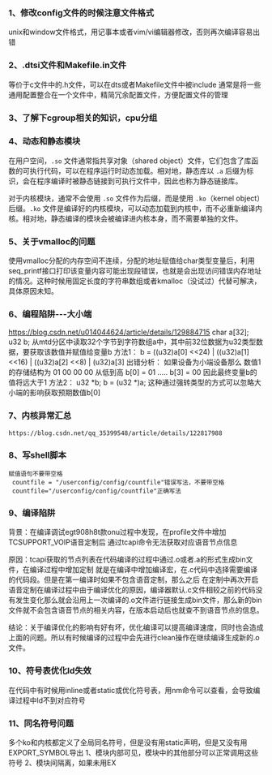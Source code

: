 ### 1、修改config文件的时候注意文件格式

unix和window文件格式，用记事本或者vim/vi编辑器修改，否则再次编译容易出错

### 2、.dtsi文件和Makefile.in文件
等价于c文件中的.h文件，可以在dts或者Makefile文件中被include
通常是将一些通用配置整合在一个文件中，精简冗余配置文件，方便配置文件的管理

### 3、了解下cgroup相关的知识，cpu分组

### 4、动态和静态模块
在用户空间，`.so` 文件通常指共享对象（shared object）文件，它们包含了库函数的可执行代码，可以在程序运行时动态加载。相对地，静态库以 `.a` 后缀为标识，会在程序编译时被静态链接到可执行文件中，因此也称为静态链接库。

对于内核模块，通常不会使用 `.so` 文件作为后缀，而是使用 `.ko`（kernel object）后缀。`.ko` 文件是编译好的内核模块，可以动态加载到内核中，而不必重新编译内核。相对地，静态编译的模块会被编译进内核本身，而不需要单独的文件。

### 5、关于vmalloc的问题
使用vmalloc分配的内存空间不连续，分配的地址赋值给char类型变量后，利用seq_printf接口打印该变量内容可能出现段错误，也就是会出现访问错误内存地址的情况。这种时候用固定长度的字符串数组或者kmalloc（没试过）代替可解决，具体原因未知。

### 6、编程陷阱---大小端
https://blog.csdn.net/u014044624/article/details/129884715
char a[32];
u32 b;
从mtd分区中读取32个字节到字符数组a中，其中前32位数据为u32类型数据，要获取该数值并赋值给变量b
方法1：
	b = ((u32)a[0] <<24) | ((u32)a[1] <<16) | ((u32)a[2] <<8) | (u32)a[3]
	 出错分析：
	 如果设备为小端设备那么 数值1的存储结构为
	 01 00 00 00 从低到高 b[0] = 01 ..... b[3] = 00
	 因此最终变量b的值将远大于1
方法2：
	 u32 \*b;
	 b = (u32 \*)a;
	 这种通过强转类型的方式可以忽略大小端的影响获取预期数值b[0]

### 7、内核异常汇总
	https://blog.csdn.net/qq_35399548/article/details/122817988

### 8、写shell脚本
    赋值语句不要带空格
	 countfile = "/userconfig/config/countfile"错误写法，不要带空格
	 countfile="/userconfig/config/countfile"正确写法

### 9、编译陷阱
背景：在编译调试egt908h8t款onu过程中发现，在profile文件中增加TCSUPPORT_VOIP语音定制后	通过tcapi命令无法获取对应语音节点信息


原因：tcapi获取的节点列表在代码编译的过程中通过.o或者.a的形式生成bin文件，在编译过程中增加定制	就是在编译中增加编译宏，在.c代码中选择需要编译的代码段。但是在第一编译时如果不包含语音定制，那么之后
在定制中再次开启语音定制在编译过程中由于编译优化的原因，编译器默认.c文件相较之前的代码没有发生变化那么就会沿用上一次编译的.o文件进行链接生成bin文件，那么新的bin文件就不会包含语音节点的相关内容，在版本启动后也就查不到语音节点的信息。

结论：关于编译优化的影响有好有坏，优化编译可以提高编译速度，同时也会造成上面的问题。所以有时候编译的过程中会先进行clean操作在继续编译生成新的.o文件。

### 10、符号表优化ld失效
在代码中有时候用inline或者static或优化符号表，用nm命令可以查看，会导致编译过程中ld不到对应符号

### 11、同名符号问题
多个ko和内核都定义了全局同名符号，但是没有用static声明，但是又没有用EXPORT_SYMBOL导出
1、模块内部可见，模块中的其他部分可以正常调用这些符号
2、模块间隔离，如果未用EX